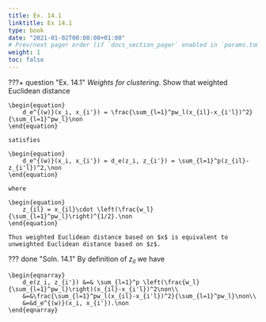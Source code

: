```yaml
---
title: Ex. 14.1
linktitle: Ex 14.1
type: book
date: "2021-01-02T00:00:00+01:00"
# Prev/next pager order (if `docs_section_pager` enabled in `params.toml`)
weight: 1
toc: false
---
```


???+ question "Ex. 14.1"
	*Weights for clustering*. Show that weighted Euclidean distance
	
    \begin{equation}
		d_e^{(w)}(x_i, x_{i'}) = \frac{\sum_{l=1}^pw_l(x_{il}-x_{i'l})^2}{\sum_{l=1}^pw_l}\non
	\end{equation}
	
    satisfies 
	
    \begin{equation}
		d_e^{(w)}(x_i, x_{i'}) = d_e(z_i, z_{i'}) = \sum_{l=1}^p(z_{il}-z_{i'l})^2,\non
	\end{equation}
	
    where 
	
    \begin{equation}
		z_{il} = x_{il}\cdot \left(\frac{w_l}{\sum_{l=1}^pw_l}\right)^{1/2}.\non
	\end{equation}
	
    Thus weighted Euclidean distance based on $x$ is equivalent to unweighted Euclidean distance based on $z$.

??? done "Soln. 14.1"
    By definition of $z_{il}$ we have
    
	\begin{eqnarray}
		d_e(z_i, z_{i'}) &=& \sum_{l=1}^p \left(\frac{w_l}{\sum_{l=1}^pw_l}\right)(x_{il}-x_{i'l})^2\non\\
		&=&\frac{\sum_{l=1}^pw_l(x_{il}-x_{i'l})^2}{\sum_{l=1}^pw_l}\non\\
		&=&d_e^{(w)}(x_i, x_{i'}).\non
	\end{eqnarray}

